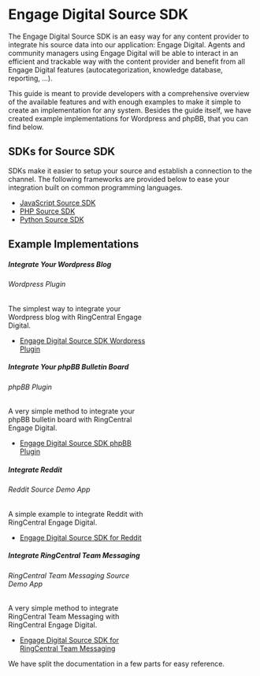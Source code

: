 # Engage Digital Source SDK

The Engage Digital Source SDK is an easy way for any content provider to integrate his source data into our application: Engage Digital. Agents and community managers using Engage Digital will be able to interact in an efficient and trackable way with the content provider and benefit from all Engage Digital features (autocategorization, knowledge database, reporting, ...).

This guide is meant to provide developers with a comprehensive overview of the available features and with enough examples to make it simple to create an implementation for any system. Besides the guide itself, we have created example implementations for Wordpress and phpBB, that you can find below.

## SDKs for Source SDK

SDKs make it easier to setup your source and establish a connection to the channel. The following frameworks are provided below to ease your integration built on common programming languages.

* [JavaScript Source SDK](https://github.com/ringcentral/engage-digital-source-sdk-js)
* [PHP Source SDK](https://github.com/ringcentral/engage-digital-source-sdk) 
* [Python Source SDK](https://github.com/ringcentral/engage-digital-source-sdk-python)

## Example Implementations

<div class="card-deck">

  <div class="card" style="width: 18rem;">
    <div class="card-body pt-0 pb-0">
      <h5 class="card-title">Integrate Your Wordpress Blog</h5>
      <h6 class="card-subtitle mb-2 text-muted">Wordpress Plugin</h6>
      <p class="card-text">The simplest way to integrate your Wordpress blog with RingCentral Engage Digital.</p>
      <ul class="pl-0 ml-4">
      <li><a href="https://github.com/ringcentral-tutorials/engage-digital-source-sdk-wordpress-plugin" class="card-link">Engage Digital Source SDK Wordpress Plugin</a></li>
      </ul>
    </div>
  </div>

  <div class="card" style="width: 18rem;">
    <div class="card-body pt-0 pb-0">
      <h5 class="card-title">Integrate Your phpBB Bulletin Board</h5>
      <h6 class="card-subtitle mb-2 text-muted">phpBB Plugin</h6>
      <p class="card-text">A very simple method to integrate your phpBB bulletin board with RingCentral Engage Digital.</p>
      <ul class="pl-0 ml-4">
      <li><a href="https://github.com/ringcentral/engage-digital-source-sdk/tree/master/engage-digital-source-sdk-php-samples/phpbb" class="card-link">Engage Digital Source SDK phpBB Plugin</a></li>
      </ul>
    </div>
  </div>
</div>

<div class="card-deck">

  <div class="card" style="width: 18rem;">
    <div class="card-body pt-0 pb-0">
      <h5 class="card-title">Integrate Reddit</h5>
      <h6 class="card-subtitle mb-2 text-muted">Reddit Source Demo App</h6>
      <p class="card-text">A simple example to integrate Reddit with RingCentral Engage Digital.</p>
      <ul class="pl-0 ml-4">
      <li><a href="https://github.com/ringcentral/engage-digital-sdk-source-reddit" class="card-link">Engage Digital Source SDK for Reddit</a></li>
      </ul>
    </div>
  </div>

  <div class="card" style="width: 18rem;">
    <div class="card-body pt-0 pb-0">
      <h5 class="card-title">Integrate RingCentral Team Messaging</h5>
      <h6 class="card-subtitle mb-2 text-muted">RingCentral Team Messaging Source Demo App</h6>
      <p class="card-text">A very simple method to integrate RingCentral Team Messaging with RingCentral Engage Digital.</p>
      <ul class="pl-0 ml-4">
      <li><a href="https://github.com/ringcentral/engage-digital-sdk-source-glip" class="card-link">Engage Digital Source SDK for RingCentral Team Messaging</a></li>
      </ul>
    </div>
  </div>
</div>

We have split the documentation in a few parts for easy reference.